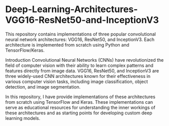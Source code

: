 # Deep-Learning-Architectures-VGG16-ResNet50-and-InceptionV3
This repository contains implementations of three popular convolutional neural network architectures: VGG16, ResNet50, and InceptionV3. Each architecture is implemented from scratch using Python and TensorFlow/Keras.

Introduction
Convolutional Neural Networks (CNNs) have revolutionized the field of computer vision with their ability to learn complex patterns and features directly from image data. VGG16, ResNet50, and InceptionV3 are three widely-used CNN architectures known for their effectiveness in various computer vision tasks, including image classification, object detection, and image segmentation.

In this repository, I have provide implementations of these architectures from scratch using TensorFlow and Keras. These implementations can serve as educational resources for understanding the inner workings of these architectures and as starting points for developing custom deep learning models.


